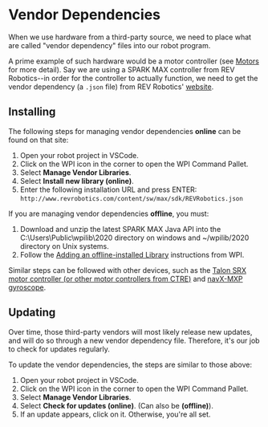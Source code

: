 # Vendor Dependencies

When we use hardware from a third-party source, we need to place what are called "vendor dependency" files into our robot program.

A prime example of such hardware would be a motor controller (see [Motors](https://frc1257.github.io/robotics-training/#/frc/1-Basics/2-Motors) for more detail). Say we are using a SPARK MAX controller from REV Robotics--in order for the controller to actually function, we need to get the vendor dependency (a `.json` file) from REV Robotics' [website](http://www.revrobotics.com/sparkmax-software/).

## Installing

The following steps for managing vendor dependencies **online** can be found on that site:

1. Open your robot project in VSCode.
2. Click on the WPI icon in the corner to open the WPI Command Pallet.
3. Select **Manage Vendor Libraries**.
4. Select **Install new library (online)**.
5. Enter the following installation URL and press ENTER:
`http://www.revrobotics.com/content/sw/max/sdk/REVRobotics.json`

If you are managing vendor dependencies **offline**, you must:

1. Download and unzip the latest SPARK MAX Java API into the C:\Users\Public\wpilib\2020 directory on windows and ~/wpilib/2020 directory on Unix systems.
2. Follow the [Adding an offline-installed Library](https://docs.wpilib.org/en/latest/docs/software/wpilib-overview/3rd-party-libraries.html) instructions from WPI.

Similar steps can be followed with other devices, such as the [Talon SRX motor controller (or other motor controllers from CTRE)](https://phoenix-documentation.readthedocs.io/en/latest/ch05a_CppJava.html) and [navX-MXP gyroscope](https://pdocs.kauailabs.com/navx-mxp/software/roborio-libraries/java/).

## Updating

Over time, those third-party vendors will most likely release new updates, and will do so through a new vendor dependency file. Therefore, it's our job to check for updates regularly.

To update the vendor dependencies, the steps are similar to those above:

1. Open your robot project in VSCode.
2. Click on the WPI icon in the corner to open the WPI Command Pallet.
3. Select **Manage Vendor Libraries**.
4. Select **Check for updates (online)**. (Can also be **(offline)**).
5. If an update appears, click on it. Otherwise, you're all set.
